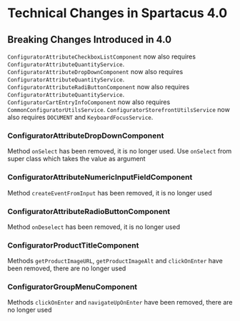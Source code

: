# Technical Changes in Spartacus 4.0

## Breaking Changes Introduced in 4.0

`ConfiguratorAttributeCheckboxListComponent` now also requires `ConfiguratorAttributeQuantityService`.
`ConfiguratorAttributeDropDownComponent` now also requires `ConfiguratorAttributeQuantityService`.
`ConfiguratorAttributeRadiButtonComponent` now also requires `ConfiguratorAttributeQuantityService`.
`ConfiguratorCartEntryInfoComponent` now also requires `CommonConfiguratorUtilsService`.
`ConfiguratorStorefrontUtilsService` now also requires `DOCUMENT` and `KeyboardFocusService`.

### ConfiguratorAttributeDropDownComponent

Method `onSelect` has been removed, it is no longer used. Use `onSelect` from super class which takes the value as argument

### ConfiguratorAttributeNumericInputFieldComponent

Method `createEventFromInput` has been removed, it is no longer used

### ConfiguratorAttributeRadioButtonComponent

Method `onDeselect` has been removed, it is no longer used

### ConfiguratorProductTitleComponent

Methods `getProductImageURL`, `getProductImageAlt` and `clickOnEnter` have been removed, there are no longer used

### ConfiguratorGroupMenuComponent

Methods `clickOnEnter` and `navigateUpOnEnter` have been removed, there are no longer used
